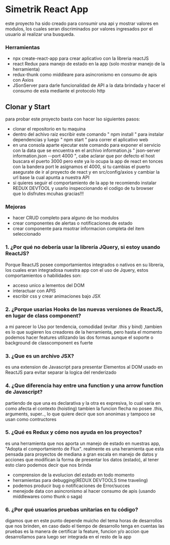 # Simetrik React App
este proyecto ha sido creado para consumir una api y mostrar valores en modulos, los cuales seran discriminados por valores ingresados por el usuario al realizar una busqueda.

### Herramientas
- npx create-react-app para crear aplicativo con la libreria reactJS
- react Redux para manejo de estado en la app (solo mostrar manejo de la herramienta)
- redux-thunk como middleare para  asincronismo en consumo de apis con Axios
- JSonServer para darle funcionalidad de API a la data brindada y hacer el consumo de esta mediante el protocolo http

## Clonar y Start
para probar este proyecto basta con hacer lso siguientes pasos:
- clonar el repositorio en tu maquina
- dentro del achivo raiz escribir este comando " npm install " para instalar dependencias y luego " npm start " para correr el aplicativo web
- en una consola aparte ejecutar este comando para exponer el servicio con la data que se encuentra en el archivo information.js  " json-server information.json --port 4000 ", cabe aclarar que por defecto el host buscara el puerto 3000 pero este ya lo ocupa la app de react en tonces con la bandera port le asignamos el 4000, si tu cambias el puerto asegurate de ir al proyecto de react y en src/config/axios  y cambiar la url base la cual apunta a nuestra API
- si quieres seguir el comportamiento de la app te recomiendo instalar  REDUX DEVTOOL y usarlo inspeccionando el codigo  de tu browser  
que lo disfrutes mcuhas gracias!!!

### Mejoras
- hacer CRUD completo para alguno de lso modulos
- crear componentes de alertas o notificaciones de estado
- crear componente para msotrar informacion completa del item seleccionado


### 1. ¿Por qué no debería usar la librería JQuery, si estoy usando ReactJS?
Porque ReactJS posee comportamientos integrados o nativos en su libreria, los cuales eran integradosa nuestra app con el uso de Jquery,
estos comportamientos o habilidades son:
- acceso unico a lementos del DOM
- interactuar con APIS
- escribir css y crear animaciones bajo JSX

### 2. ¿Porque usarias Hooks de las nuevas versiones de ReactJS, en lugar de class component?
a mi parecer lo Uso por tendencia, comodidad (evitar .this y bind) ,tambien es lo que sugieren los creadores de la herramienta,
pero hasta el momento podemos hacer features utilizando las dos formas aunque el soporte o background de classcomponent es fuerte 

### 3. ¿Que es un archivo JSX?
es una extension de Javascript para presentar Elementos al DOM usado en ReactJS para evitar separar la logica del renderizado

### 4. ¿Que diferencia hay entre una function y una arrow function de Javascript?
partiendo de que una es declarativa y la otra es expresiva, lo cual varia en como afecta el contexto (hoisting)
tambien la funcion flecha no posee .this, arguments, super.., lo que quiere decir que son anonimas y tampoco se usan como contructores

### 5. ¿Qué es Redux y cómo nos ayuda en los proyectos?
es una herramienta que nos aporta un manejo de estado en nuestras app, "Adopta el comportamiento de Flux".
realmente es una heramienta que esta pensada para proyectos de mediana a gran escala en manejo de datos y acciones que modifican la forma de presentar los datos (estado), al tener esto claro podemos decir que nos brinda
- comprension de la evolucion del estado en todo momento
- herramientas para debugging(REDUX DEVTOOLS time traveling)
- podemos producir bug o notificaciones de Error/succes
- menejode data con asincronismo al hacer consumo de apis (usando middlewares como thunk o saga) 

### 6. ¿Por qué usuarios pruebas unitarias en tu código?
digamos que en este punto depende muicho del tema horas de desarrollos que nos brinden, en caso dado el tiempo de desarrollo tenga en cuentas las pruebas es la manera de certificar la feature, funcion y/o accion que desarrollamos para luego ser integrada en el resto de la app 

